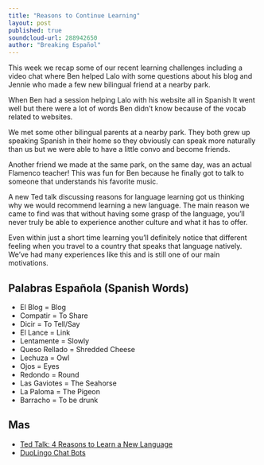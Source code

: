 ```yaml
---
title: "Reasons to Continue Learning"
layout: post
published: true
soundcloud-url: 288942650
author: "Breaking Español"
---
```

This week we recap some of our recent learning challenges including a video chat where Ben helped Lalo with some questions about his blog and Jennie who made a few new bilingual friend at a nearby park.

When Ben had a session helping Lalo with his website all in Spanish It went well but there were a lot of words Ben didn’t know because of the vocab related to websites.

We met some other bilingual parents at a nearby park. They both grew up speaking Spanish in their home so they obviously can speak more naturally than us but we were able to have a little convo and become friends.

Another friend we made at the same park, on the same day, was an actual Flamenco teacher! This was fun for Ben because he finally got to talk to someone that understands his favorite music.

A new Ted talk discussing reasons for language learning got us thinking why we would recommend learning a new language. The main reason we came to find was that without having some grasp of the language, you’ll never truly be able to experience another culture and what it has to offer.

Even within just a short time learning you’ll definitely notice that different feeling when you travel to a country that speaks that language natively. We’ve had many experiences like this and is still one of our main motivations.

## Palabras Española (Spanish Words)
- El Blog = Blog
- Compatir = To Share
- Dicir = To Tell/Say
- El Lance = Link
- Lentamente = Slowly
- Queso Rellado = Shredded Cheese
- Lechuza = Owl
- Ojos = Eyes
- Redondo = Round
- Las Gaviotes = The Seahorse
- La Paloma = The Pigeon
- Barracho = To be drunk

## Mas
- [Ted Talk: 4 Reasons to Learn a New Language](https://www.ted.com/talks/john_mcwhorter_4_reasons_to_learn_a_new_language?language=en)
- [DuoLingo Chat Bots](http://bots.duolingo.com/)
